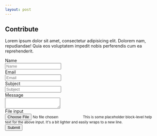 ```yaml
---
layout: post
---
```

## Contribute

<div class="row">
  <div class="col-md-4">
    <p>Lorem ipsum dolor sit amet, consectetur adipisicing elit. Dolorem nam, repudiandae! Quia eos voluptatem impedit nobis perferendis cum ea reprehenderit.</p>    
  </div>
  <div class="col-md-6 pull-right">
    <form class="form-horizontal">
      <div class="form-group">
        <label for="inputname" class="col-sm-2 control-label">Name</label>
        <div class="col-sm-10">
          <input type="text" class="form-control" id="inputname" placeholder="Name">
        </div>
      </div>
      <div class="form-group">
        <label for="inputEmail3" class="col-sm-2 control-label">Email</label>
        <div class="col-sm-10">
          <input type="email" class="form-control" id="inputEmail3" placeholder="Email">
        </div>
      </div>
      <div class="form-group">
        <label for="inputname" class="col-sm-2 control-label">Subject</label>
        <div class="col-sm-10">
          <input type="text" class="form-control" id="inputsubject" placeholder="Subject">
        </div>
      </div>
      <div class="form-group">
        <label for="inputmessage" class="col-sm-2 control-label">Message</label>
        <div class="col-sm-10">
          <textarea class="form-control" name="inputmessage"></textarea>
        </div>
      </div>
      <div class="form-group">
        <label for="exampleInputFile" class="col-sm-2 control-label">File input</label>
        <div class="col-sm-10">
          <input type="file" class="form-control-file" id="exampleInputFile" aria-describedby="fileHelp">
          <small id="fileHelp" class="form-text text-muted">This is some placeholder block-level help text for the above input. It's a bit lighter and easily wraps to a new line.</small>
        </div>
      </div>
      <div class="form-group">
        <div class="col-sm-offset-2 col-sm-10">
          <button type="submit" class="btn btn-default">Submit</button>
        </div>
      </div>
    </form>
  </div>
</div>


